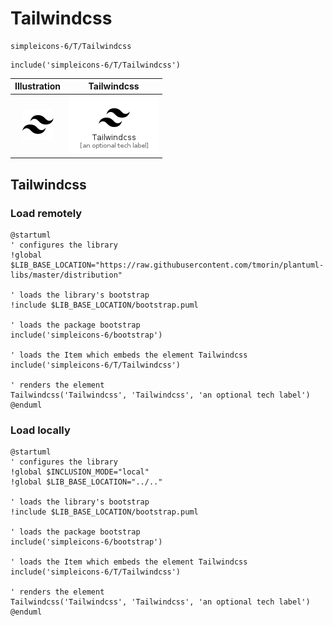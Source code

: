 # Tailwindcss


```text
simpleicons-6/T/Tailwindcss
```

```text
include('simpleicons-6/T/Tailwindcss')
```



| Illustration | Tailwindcss |
| :---: | :---: |
| ![illustration for Illustration](../../simpleicons-6/T/Tailwindcss.png) | ![illustration for Tailwindcss](../../simpleicons-6/T/Tailwindcss.Local.png) |




## Tailwindcss

### Load remotely
```plantuml
@startuml
' configures the library
!global $LIB_BASE_LOCATION="https://raw.githubusercontent.com/tmorin/plantuml-libs/master/distribution"

' loads the library's bootstrap
!include $LIB_BASE_LOCATION/bootstrap.puml

' loads the package bootstrap
include('simpleicons-6/bootstrap')

' loads the Item which embeds the element Tailwindcss
include('simpleicons-6/T/Tailwindcss')

' renders the element
Tailwindcss('Tailwindcss', 'Tailwindcss', 'an optional tech label')
@enduml
```

### Load locally
```plantuml
@startuml
' configures the library
!global $INCLUSION_MODE="local"
!global $LIB_BASE_LOCATION="../.."

' loads the library's bootstrap
!include $LIB_BASE_LOCATION/bootstrap.puml

' loads the package bootstrap
include('simpleicons-6/bootstrap')

' loads the Item which embeds the element Tailwindcss
include('simpleicons-6/T/Tailwindcss')

' renders the element
Tailwindcss('Tailwindcss', 'Tailwindcss', 'an optional tech label')
@enduml
```

